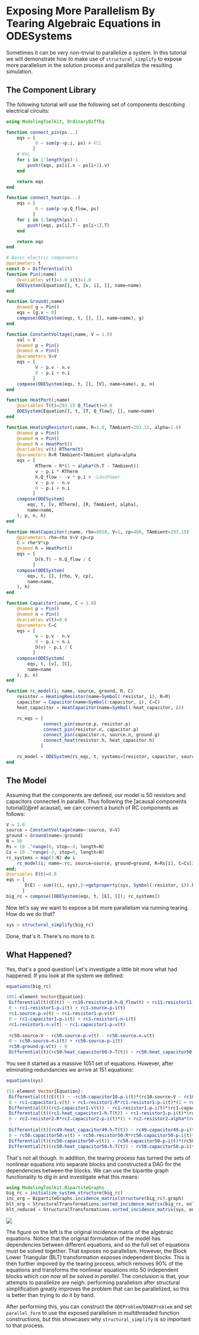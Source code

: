 # Exposing More Parallelism By Tearing Algebraic Equations in ODESystems

Sometimes it can be very non-trivial to parallelize a system. In this tutorial
we will demonstrate how to make use of `structural_simplify` to expose more
parallelism in the solution process and parallelize the resulting simulation.

## The Component Library

The following tutorial will use the following set of components describing
electrical circuits:

```julia
using ModelingToolkit, OrdinaryDiffEq

function connect_pin(ps...)
    eqs = [
           0 ~ sum(p->p.i, ps) # KCL
          ]
    # KVL
    for i in 1:length(ps)-1
        push!(eqs, ps[i].v ~ ps[i+1].v)
    end

    return eqs
end

function connect_heat(ps...)
    eqs = [
           0 ~ sum(p->p.Q_flow, ps)
          ]
    for i in 1:length(ps)-1
        push!(eqs, ps[i].T ~ ps[i+1].T)
    end

    return eqs
end

# Basic electric components
@parameters t
const D = Differential(t)
function Pin(;name)
    @variables v(t)=1.0 i(t)=1.0
    ODESystem(Equation[], t, [v, i], [], name=name)
end

function Ground(;name)
    @named g = Pin()
    eqs = [g.v ~ 0]
    compose(ODESystem(eqs, t, [], [], name=name), g)
end

function ConstantVoltage(;name, V = 1.0)
    val = V
    @named p = Pin()
    @named n = Pin()
    @parameters V=V
    eqs = [
           V ~ p.v - n.v
           0 ~ p.i + n.i
          ]
    compose(ODESystem(eqs, t, [], [V], name=name), p, n)
end

function HeatPort(;name)
    @variables T(t)=293.15 Q_flow(t)=0.0
    ODESystem(Equation[], t, [T, Q_flow], [], name=name)
end

function HeatingResistor(;name, R=1.0, TAmbient=293.15, alpha=1.0)
    @named p = Pin()
    @named n = Pin()
    @named h = HeatPort()
    @variables v(t) RTherm(t)
    @parameters R=R TAmbient=TAmbient alpha=alpha
    eqs = [
           RTherm ~ R*(1 + alpha*(h.T - TAmbient))
           v ~ p.i * RTherm
           h.Q_flow ~ -v * p.i # -LossPower
           v ~ p.v - n.v
           0 ~ p.i + n.i
          ]
    compose(ODESystem(
        eqs, t, [v, RTherm], [R, TAmbient, alpha],
        name=name,
    ), p, n, h)
end

function HeatCapacitor(;name, rho=8050, V=1, cp=460, TAmbient=293.15)
    @parameters rho=rho V=V cp=cp
    C = rho*V*cp
    @named h = HeatPort()
    eqs = [
           D(h.T) ~ h.Q_flow / C
          ]
    compose(ODESystem(
        eqs, t, [], [rho, V, cp],
        name=name,
    ), h)
end

function Capacitor(;name, C = 1.0)
    @named p = Pin()
    @named n = Pin()
    @variables v(t)=0.0
    @parameters C=C
    eqs = [
           v ~ p.v - n.v
           0 ~ p.i + n.i
           D(v) ~ p.i / C
          ]
    compose(ODESystem(
        eqs, t, [v], [C],
        name=name
    ), p, n)
end

function rc_model(i; name, source, ground, R, C)
    resistor = HeatingResistor(name=Symbol(:resistor, i), R=R)
    capacitor = Capacitor(name=Symbol(:capacitor, i), C=C)
    heat_capacitor = HeatCapacitor(name=Symbol(:heat_capacitor, i))

    rc_eqs = [
              connect_pin(source.p, resistor.p)
              connect_pin(resistor.n, capacitor.p)
              connect_pin(capacitor.n, source.n, ground.g)
              connect_heat(resistor.h, heat_capacitor.h)
             ]

    rc_model = ODESystem(rc_eqs, t, systems=[resistor, capacitor, source, ground, heat_capacitor], name=Symbol(name, i))
end
```

## The Model

Assuming that the components are defined, our model is 50 resistors and
capacitors connected in parallel. Thus following the [acausal components tutorial](@ref acausal),
we can connect a bunch of RC components as follows:

```julia
V = 2.0
source = ConstantVoltage(name=:source, V=V)
ground = Ground(name=:ground)
N = 50
Rs = 10 .^range(0, stop=-4, length=N)
Cs = 10 .^range(-3, stop=0, length=N)
rc_systems = map(1:N) do i
    rc_model(i; name=:rc, source=source, ground=ground, R=Rs[i], C=Cs[i])
end;
@variables E(t)=0.0
eqs = [
       D(E) ~ sum(((i, sys),)->getproperty(sys, Symbol(:resistor, i)).h.Q_flow, enumerate(rc_systems))
      ]
big_rc = compose([ODESystem(eqs, t, [E], []); rc_systems])
```

Now let's say we want to expose a bit more parallelism via running tearing.
How do we do that?

```julia
sys = structural_simplify(big_rc)
```

Done, that's it. There's no more to it.

## What Happened?

Yes, that's a good question! Let's investigate a little bit more what had happened.
If you look at the system we defined:

```julia
equations(big_rc)

1051-element Vector{Equation}:
 Differential(t)(E(t)) ~ rc10₊resistor10₊h₊Q_flow(t) + rc11₊resistor11₊h₊Q_flow(t) + rc12₊resistor12₊h₊Q_flow(t) + rc13₊resistor13₊h₊Q_flow(t) + rc14₊resistor14₊h₊Q_flow(t) + rc15₊resistor15₊h₊Q_flow(t) + rc16₊resistor16₊h₊Q_flow(t) + rc17₊resistor17₊h₊Q_flow(t) + rc18₊resistor18₊h₊Q_flow(t) + rc19₊resistor19₊h₊Q_flow(t) + rc1₊resistor1₊h₊Q_flow(t) + rc20₊resistor20₊h₊Q_flow(t) + rc21₊resistor21₊h₊Q_flow(t) + rc22₊resistor22₊h₊Q_flow(t) + rc23₊resistor23₊h₊Q_flow(t) + rc24₊resistor24₊h₊Q_flow(t) + rc25₊resistor25₊h₊Q_flow(t) + rc26₊resistor26₊h₊Q_flow(t) + rc27₊resistor27₊h₊Q_flow(t) + rc28₊resistor28₊h₊Q_flow(t) + rc29₊resistor29₊h₊Q_flow(t) + rc2₊resistor2₊h₊Q_flow(t) + rc30₊resistor30₊h₊Q_flow(t) + rc31₊resistor31₊h₊Q_flow(t) + rc32₊resistor32₊h₊Q_flow(t) + rc33₊resistor33₊h₊Q_flow(t) + rc34₊resistor34₊h₊Q_flow(t) + rc35₊resistor35₊h₊Q_flow(t) + rc36₊resistor36₊h₊Q_flow(t) + rc37₊resistor37₊h₊Q_flow(t) + rc38₊resistor38₊h₊Q_flow(t) + rc39₊resistor39₊h₊Q_flow(t) + rc3₊resistor3₊h₊Q_flow(t) + rc40₊resistor40₊h₊Q_flow(t) + rc41₊resistor41₊h₊Q_flow(t) + rc42₊resistor42₊h₊Q_flow(t) + rc43₊resistor43₊h₊Q_flow(t) + rc44₊resistor44₊h₊Q_flow(t) + rc45₊resistor45₊h₊Q_flow(t) + rc46₊resistor46₊h₊Q_flow(t) + rc47₊resistor47₊h₊Q_flow(t) + rc48₊resistor48₊h₊Q_flow(t) + rc49₊resistor49₊h₊Q_flow(t) + rc4₊resistor4₊h₊Q_flow(t) + rc50₊resistor50₊h₊Q_flow(t) + rc5₊resistor5₊h₊Q_flow(t) + rc6₊resistor6₊h₊Q_flow(t) + rc7₊resistor7₊h₊Q_flow(t) + rc8₊resistor8₊h₊Q_flow(t) + rc9₊resistor9₊h₊Q_flow(t)
 0 ~ rc1₊resistor1₊p₊i(t) + rc1₊source₊p₊i(t)
 rc1₊source₊p₊v(t) ~ rc1₊resistor1₊p₊v(t)
 0 ~ rc1₊capacitor1₊p₊i(t) + rc1₊resistor1₊n₊i(t)
 rc1₊resistor1₊n₊v(t) ~ rc1₊capacitor1₊p₊v(t)
 ⋮
 rc50₊source₊V ~ rc50₊source₊p₊v(t) - rc50₊source₊n₊v(t)
 0 ~ rc50₊source₊n₊i(t) + rc50₊source₊p₊i(t)
 rc50₊ground₊g₊v(t) ~ 0
 Differential(t)(rc50₊heat_capacitor50₊h₊T(t)) ~ rc50₊heat_capacitor50₊h₊Q_flow(t)*(rc50₊heat_capacitor50₊V^-1)*(rc50₊heat_capacitor50₊cp^-1)*(rc50₊heat_capacitor50₊rho^-1)
```

You see it started as a massive 1051 set of equations. However, after eliminating
redundancies we arrive at 151 equations:

```julia
equations(sys)

151-element Vector{Equation}:
 Differential(t)(E(t)) ~ -rc10₊capacitor10₊p₊i(t)*(rc10₊source₊V - rc10₊capacitor10₊v(t)) - (rc11₊capacitor11₊p₊i(t)*(rc11₊source₊V - rc11₊capacitor11₊v(t))) - (rc12₊capacitor12₊p₊i(t)*(rc12₊source₊V - rc12₊capacitor12₊v(t))) - (rc13₊capacitor13₊p₊i(t)*(rc13₊source₊V - rc13₊capacitor13₊v(t))) - (rc14₊capacitor14₊p₊i(t)*(rc14₊source₊V - rc14₊capacitor14₊v(t))) - (rc15₊capacitor15₊p₊i(t)*(rc15₊source₊V - rc15₊capacitor15₊v(t))) - (rc16₊capacitor16₊p₊i(t)*(rc16₊source₊V - rc16₊capacitor16₊v(t))) - (rc17₊capacitor17₊p₊i(t)*(rc17₊source₊V - rc17₊capacitor17₊v(t))) - (rc18₊capacitor18₊p₊i(t)*(rc18₊source₊V - rc18₊capacitor18₊v(t))) - (rc19₊capacitor19₊p₊i(t)*(rc19₊source₊V - rc19₊capacitor19₊v(t))) - (rc1₊resistor1₊p₊i(t)*(rc1₊source₊V - rc1₊capacitor1₊v(t))) - (rc20₊capacitor20₊p₊i(t)*(rc20₊source₊V - rc20₊capacitor20₊v(t))) - (rc21₊capacitor21₊p₊i(t)*(rc21₊source₊V - rc21₊capacitor21₊v(t))) - (rc22₊capacitor22₊p₊i(t)*(rc22₊source₊V - rc22₊capacitor22₊v(t))) - (rc23₊capacitor23₊p₊i(t)*(rc23₊source₊V - rc23₊capacitor23₊v(t))) - (rc24₊capacitor24₊p₊i(t)*(rc24₊source₊V - rc24₊capacitor24₊v(t))) - (rc25₊capacitor25₊p₊i(t)*(rc25₊source₊V - rc25₊capacitor25₊v(t))) - (rc26₊capacitor26₊p₊i(t)*(rc26₊source₊V - rc26₊capacitor26₊v(t))) - (rc27₊capacitor27₊p₊i(t)*(rc27₊source₊V - rc27₊capacitor27₊v(t))) - (rc28₊capacitor28₊p₊i(t)*(rc28₊source₊V - rc28₊capacitor28₊v(t))) - (rc29₊capacitor29₊p₊i(t)*(rc29₊source₊V - rc29₊capacitor29₊v(t))) - (rc2₊capacitor2₊p₊i(t)*(rc2₊source₊V - rc2₊capacitor2₊v(t))) - (rc30₊capacitor30₊p₊i(t)*(rc30₊source₊V - rc30₊capacitor30₊v(t))) - (rc31₊capacitor31₊p₊i(t)*(rc31₊source₊V - rc31₊capacitor31₊v(t))) - (rc32₊capacitor32₊p₊i(t)*(rc32₊source₊V - rc32₊capacitor32₊v(t))) - (rc33₊capacitor33₊p₊i(t)*(rc33₊source₊V - rc33₊capacitor33₊v(t))) - (rc34₊capacitor34₊p₊i(t)*(rc34₊source₊V - rc34₊capacitor34₊v(t))) - (rc35₊capacitor35₊p₊i(t)*(rc35₊source₊V - rc35₊capacitor35₊v(t))) - (rc36₊capacitor36₊p₊i(t)*(rc36₊source₊V - rc36₊capacitor36₊v(t))) - (rc37₊capacitor37₊p₊i(t)*(rc37₊source₊V - rc37₊capacitor37₊v(t))) - (rc38₊capacitor38₊p₊i(t)*(rc38₊source₊V - rc38₊capacitor38₊v(t))) - (rc39₊capacitor39₊p₊i(t)*(rc39₊source₊V - rc39₊capacitor39₊v(t))) - (rc3₊capacitor3₊p₊i(t)*(rc3₊source₊V - rc3₊capacitor3₊v(t))) - (rc40₊capacitor40₊p₊i(t)*(rc40₊source₊V - rc40₊capacitor40₊v(t))) - (rc41₊capacitor41₊p₊i(t)*(rc41₊source₊V - rc41₊capacitor41₊v(t))) - (rc42₊capacitor42₊p₊i(t)*(rc42₊source₊V - rc42₊capacitor42₊v(t))) - (rc43₊capacitor43₊p₊i(t)*(rc43₊source₊V - rc43₊capacitor43₊v(t))) - (rc44₊capacitor44₊p₊i(t)*(rc44₊source₊V - rc44₊capacitor44₊v(t))) - (rc45₊capacitor45₊p₊i(t)*(rc45₊source₊V - rc45₊capacitor45₊v(t))) - (rc46₊capacitor46₊p₊i(t)*(rc46₊source₊V - rc46₊capacitor46₊v(t))) - (rc47₊capacitor47₊p₊i(t)*(rc47₊source₊V - rc47₊capacitor47₊v(t))) - (rc48₊capacitor48₊p₊i(t)*(rc48₊source₊V - rc48₊capacitor48₊v(t))) - (rc49₊capacitor49₊p₊i(t)*(rc49₊source₊V - rc49₊capacitor49₊v(t))) - (rc4₊resistor4₊p₊i(t)*(rc4₊source₊V - rc4₊capacitor4₊v(t))) - (rc50₊capacitor50₊p₊i(t)*(rc50₊source₊V - rc50₊capacitor50₊v(t))) - (rc5₊capacitor5₊p₊i(t)*(rc5₊source₊V - rc5₊capacitor5₊v(t))) - (rc6₊capacitor6₊p₊i(t)*(rc6₊source₊V - rc6₊capacitor6₊v(t))) - (rc7₊capacitor7₊p₊i(t)*(rc7₊source₊V - rc7₊capacitor7₊v(t))) - (rc8₊capacitor8₊p₊i(t)*(rc8₊source₊V - rc8₊capacitor8₊v(t))) - (rc9₊capacitor9₊p₊i(t)*(rc9₊source₊V - rc9₊capacitor9₊v(t)))
 0 ~ rc1₊capacitor1₊v(t) + rc1₊resistor1₊R*rc1₊resistor1₊p₊i(t)*(1 + rc1₊resistor1₊alpha*(rc1₊heat_capacitor1₊h₊T(t) - rc1₊resistor1₊TAmbient)) - rc1₊source₊V
 Differential(t)(rc1₊capacitor1₊v(t)) ~ rc1₊resistor1₊p₊i(t)*(rc1₊capacitor1₊C^-1)
 Differential(t)(rc1₊heat_capacitor1₊h₊T(t)) ~ rc1₊resistor1₊p₊i(t)*(rc1₊heat_capacitor1₊V^-1)*(rc1₊heat_capacitor1₊cp^-1)*(rc1₊heat_capacitor1₊rho^-1)*(rc1₊source₊V - rc1₊capacitor1₊v(t))
 0 ~ rc2₊resistor2₊R*rc2₊capacitor2₊p₊i(t)*(1 + rc2₊resistor2₊alpha*(rc2₊heat_capacitor2₊h₊T(t) - rc2₊resistor2₊TAmbient)) + rc2₊capacitor2₊v(t) - rc2₊source₊V
 ⋮
 Differential(t)(rc49₊heat_capacitor49₊h₊T(t)) ~ rc49₊capacitor49₊p₊i(t)*(rc49₊heat_capacitor49₊V^-1)*(rc49₊heat_capacitor49₊cp^-1)*(rc49₊heat_capacitor49₊rho^-1)*(rc49₊source₊V - rc49₊capacitor49₊v(t))
 0 ~ rc50₊capacitor50₊v(t) + rc50₊resistor50₊R*rc50₊capacitor50₊p₊i(t)*(1 + rc50₊resistor50₊alpha*(rc50₊heat_capacitor50₊h₊T(t) - rc50₊resistor50₊TAmbient)) - rc50₊source₊V
 Differential(t)(rc50₊capacitor50₊v(t)) ~ rc50₊capacitor50₊p₊i(t)*(rc50₊capacitor50₊C^-1)
 Differential(t)(rc50₊heat_capacitor50₊h₊T(t)) ~ rc50₊capacitor50₊p₊i(t)*(rc50₊heat_capacitor50₊V^-1)*(rc50₊heat_capacitor50₊cp^-1)*(rc50₊heat_capacitor50₊rho^-1)*(rc50₊source₊V - rc50₊capacitor50₊v(t))
```

That's not all though. In addition, the tearing process has turned the sets of
nonlinear equations into separate blocks and constructed a DAG for the dependencies
between the blocks. We can use the bipartite graph functionality to dig in and
investigate what this means:

```julia
using ModelingToolkit.BipartiteGraphs
big_rc = initialize_system_structure(big_rc)
inc_org = BipartiteGraphs.incidence_matrix(structure(big_rc).graph)
blt_org = StructuralTransformations.sorted_incidence_matrix(big_rc, only_algeqs=true, only_algvars=true)
blt_reduced = StructuralTransformations.sorted_incidence_matrix(sys, only_algeqs=true, only_algvars=true)
```

![](https://user-images.githubusercontent.com/1814174/110589027-d4ec9b00-8143-11eb-8880-651da986504d.PNG)

The figure on the left is the original incidence matrix of the algebraic equations.
Notice that the original formulation of the model has dependencies between different
equations, and so the full set of equations must be solved together. That exposes
no parallelism. However, the Block Lower Triangular (BLT) transformation exposes
independent blocks. This is then further impoved by the tearing process, which
removes 90% of the equations and transforms the nonlinear equations into 50
independent blocks *which can now all be solved in parallel*. The conclusion
is that, your attempts to parallelize are neigh: performing parallelism after
structural simplification greatly improves the problem that can be parallelized,
so this is better than trying to do it by hand.

After performing this, you can construct the `ODEProblem`/`ODAEProblem` and set
`parallel_form` to use the exposed parallelism in multithreaded function
constructions, but this showcases why `structural_simplify` is so important
to that process.
